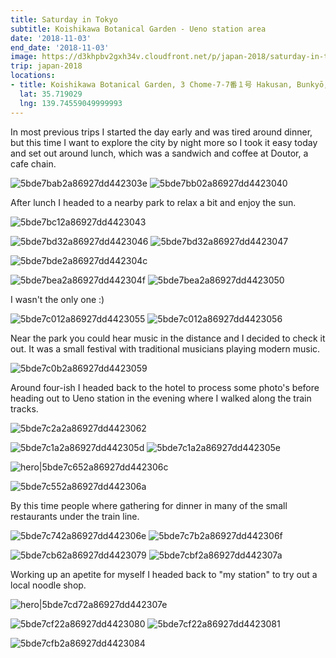 ```yaml
---
title: Saturday in Tokyo
subtitle: Koishikawa Botanical Garden - Ueno station area
date: '2018-11-03'
end_date: '2018-11-03'
image: https://d3khpbv2gxh34v.cloudfront.net/p/japan-2018/saturday-in-tokyo/5bde7d142a86927dd4423087.jpg
trip: japan-2018
locations:
- title: Koishikawa Botanical Garden, 3 Chome-7-7番１号 Hakusan, Bunkyō, Tokyo, Japan
  lat: 35.719029
  lng: 139.74559049999993
---
```


In most previous trips I started the day early and was tired around dinner, but this time I want to explore the city by night more so I took it easy today and set out around lunch, which was a sandwich and coffee at Doutor, a cafe chain.

![5bde7bab2a86927dd442303e](https://d3khpbv2gxh34v.cloudfront.net/p/japan-2018/saturday-in-tokyo/5bde7baf2a86927dd442303f.jpg "1.5")
![5bde7bb02a86927dd4423040](https://d3khpbv2gxh34v.cloudfront.net/p/japan-2018/saturday-in-tokyo/5bde7bb12a86927dd4423041.jpg "0.91")

After lunch I headed to a nearby park to relax a bit and enjoy the sun.

![5bde7bc12a86927dd4423043](https://d3khpbv2gxh34v.cloudfront.net/p/japan-2018/saturday-in-tokyo/5bde7bd72a86927dd4423048.jpg "1.5")

![5bde7bd32a86927dd4423046](https://d3khpbv2gxh34v.cloudfront.net/p/japan-2018/saturday-in-tokyo/5bde7bda2a86927dd442304b.jpg "1.5")
![5bde7bd32a86927dd4423047](https://d3khpbv2gxh34v.cloudfront.net/p/japan-2018/saturday-in-tokyo/5bde7bd72a86927dd442304a.jpg "1.5")

![5bde7bde2a86927dd442304c](https://d3khpbv2gxh34v.cloudfront.net/p/japan-2018/saturday-in-tokyo/5bde7be32a86927dd442304e.jpg "1.5")

![5bde7bea2a86927dd442304f](https://d3khpbv2gxh34v.cloudfront.net/p/japan-2018/saturday-in-tokyo/5bde7bfd2a86927dd4423054.jpg "1.5")
![5bde7bea2a86927dd4423050](https://d3khpbv2gxh34v.cloudfront.net/p/japan-2018/saturday-in-tokyo/5bde7bed2a86927dd4423051.jpg "1.5")

I wasn't the only one :)

![5bde7c012a86927dd4423055](https://d3khpbv2gxh34v.cloudfront.net/p/japan-2018/saturday-in-tokyo/5bde7c1c2a86927dd442305f.jpg "1.5")
![5bde7c012a86927dd4423056](https://d3khpbv2gxh34v.cloudfront.net/p/japan-2018/saturday-in-tokyo/5bde7c272a86927dd4423061.jpg "1.5")

Near the park you could hear music in the distance and I decided to check it out. It was a small festival with traditional musicians playing modern music.

![5bde7c0b2a86927dd4423059](https://d3khpbv2gxh34v.cloudfront.net/p/japan-2018/saturday-in-tokyo/5bde7c182a86927dd442305c.jpg "1.5")

Around four-ish I headed back to the hotel to process some photo's before heading out to Ueno station in the evening where I walked along the train tracks.

![5bde7c2a2a86927dd4423062](https://d3khpbv2gxh34v.cloudfront.net/p/japan-2018/saturday-in-tokyo/5bde7c3e2a86927dd4423067.jpg "1.5")

![5bde7c1a2a86927dd442305d](https://d3khpbv2gxh34v.cloudfront.net/p/japan-2018/saturday-in-tokyo/5bde7c2c2a86927dd4423063.jpg "1.5")
![5bde7c1a2a86927dd442305e](https://d3khpbv2gxh34v.cloudfront.net/p/japan-2018/saturday-in-tokyo/5bde7c342a86927dd4423064.jpg "1.5")

![hero|5bde7c652a86927dd442306c](https://d3khpbv2gxh34v.cloudfront.net/p/japan-2018/saturday-in-tokyo/5bde7c652a86927dd442306c.jpg "1.5")

![5bde7c552a86927dd442306a](https://d3khpbv2gxh34v.cloudfront.net/p/japan-2018/saturday-in-tokyo/5bde7c6f2a86927dd442306d.jpg "1.5")

By this time people where gathering for dinner in many of the small restaurants under the train line.

![5bde7c742a86927dd442306e](https://d3khpbv2gxh34v.cloudfront.net/p/japan-2018/saturday-in-tokyo/5bde7c942a86927dd4423074.jpg "1.5")
![5bde7c7b2a86927dd442306f](https://d3khpbv2gxh34v.cloudfront.net/p/japan-2018/saturday-in-tokyo/5bde7c842a86927dd4423070.jpg "1.006")

![5bde7cb62a86927dd4423079](https://d3khpbv2gxh34v.cloudfront.net/p/japan-2018/saturday-in-tokyo/5bde7cc82a86927dd442307c.jpg "1.5")
![5bde7cbf2a86927dd442307a](https://d3khpbv2gxh34v.cloudfront.net/p/japan-2018/saturday-in-tokyo/5bde7cc82a86927dd442307d.jpg "0.667")

Working up an apetite for myself I headed back to "my station" to try out a local noodle shop.

![hero|5bde7cd72a86927dd442307e](https://d3khpbv2gxh34v.cloudfront.net/p/japan-2018/saturday-in-tokyo/5bde7cd72a86927dd442307e.jpg "1.344")

![5bde7cf22a86927dd4423080](https://d3khpbv2gxh34v.cloudfront.net/p/japan-2018/saturday-in-tokyo/5bde7cfc2a86927dd4423085.jpg "1.5")
![5bde7cf22a86927dd4423081](https://d3khpbv2gxh34v.cloudfront.net/p/japan-2018/saturday-in-tokyo/5bde7cf82a86927dd4423083.jpg "1.5")

![5bde7cfb2a86927dd4423084](https://d3khpbv2gxh34v.cloudfront.net/p/japan-2018/saturday-in-tokyo/5bde7d092a86927dd4423086.jpg "1.5")
